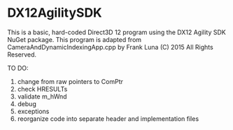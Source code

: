# DX12AgilitySDK

This is a basic, hard-coded Direct3D 12 program using the DX12 Agility SDK NuGet package.
This program is adapted from CameraAndDynamicIndexingApp.cpp by Frank Luna (C) 2015 All Rights Reserved.

TO DO:

1. change from raw pointers to ComPtr
2. check HRESULTs
3. validate m_hWnd
4. debug
5. exceptions
6. reorganize code into separate header and implementation files
